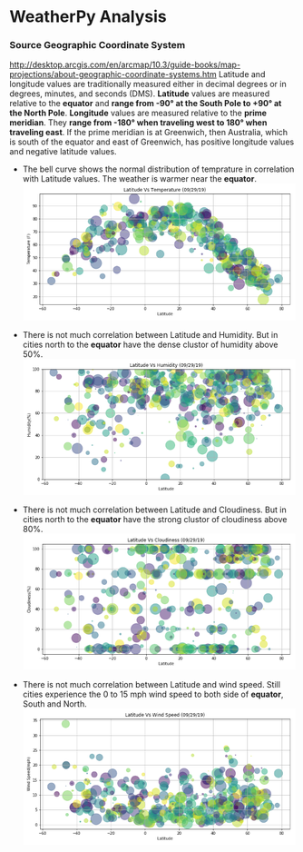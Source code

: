 # WeatherPy Analysis
### Source Geographic Coordinate System

http://desktop.arcgis.com/en/arcmap/10.3/guide-books/map-projections/about-geographic-coordinate-systems.htm
Latitude and longitude values are traditionally measured either in decimal degrees or in degrees, minutes, and seconds (DMS). **Latitude** values are measured relative to the **equator** and **range from -90° at the South Pole to +90° at the North Pole**. **Longitude** values are measured relative to the **prime meridian**. They **range from -180° when traveling west to 180° when traveling east**. If the prime meridian is at Greenwich, then Australia, which is south of the equator and east of Greenwich, has positive longitude values and negative latitude values.

* The bell curve shows the normal distribution of temprature in correlation with Latitude values. The weather is warmer near the **equator**.
![LatVsTemp](Output/LatVsTemp.png)

* There is not much correlation between Latitude and Humidity. But in cities north to the **equator** have the dense clustor of humidity above 50%.
![LatVsHumidity](Output/LatVsHumidity.png)

* There is not much correlation between Latitude and Cloudiness. But in cities north to the **equator** have the strong clustor of cloudiness above 80%.
![LatVsCloudiness](Output/LatVsCloudiness.png)

* There is not much correlation between Latitude and wind speed. Still cities experience the 0 to 15 mph wind speed to both side of **equator**, South and North.
![LatVsCloudiness](Output/LatVsWindSpeed.png)